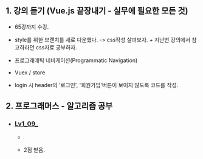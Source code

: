 <h2>1. 강의 듣기 (Vue.js 끝장내기 - 실무에 필요한 모든 것)</h2>

- 65강까지 수강.

- style를 위한 브랜치를 새로 다운했다. -> css작성 살펴보자. + 지난번 강의에서 참고하라던 css자료 공부하자.
- 프로그래메틱 네비게이션(Programmatic Navigation)
- Vuex / store
- login 시 header의 '로그인', '회원가입'버튼이 보이지 않도록 코드를 작성.


<h2>2. 프로그래머스 - 알고리즘 공부</h2>


- <h3><a href="">Lv1_09_</a></h3>

  - 

  - 2점 받음.

